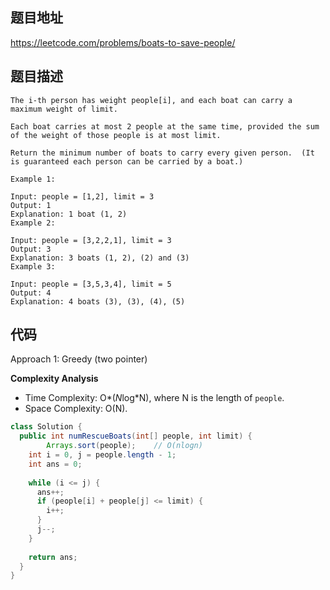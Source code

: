
## 题目地址

https://leetcode.com/problems/boats-to-save-people/

## 题目描述
```
The i-th person has weight people[i], and each boat can carry a maximum weight of limit.

Each boat carries at most 2 people at the same time, provided the sum of the weight of those people is at most limit.

Return the minimum number of boats to carry every given person.  (It is guaranteed each person can be carried by a boat.)

Example 1:

Input: people = [1,2], limit = 3
Output: 1
Explanation: 1 boat (1, 2)
Example 2:

Input: people = [3,2,2,1], limit = 3
Output: 3
Explanation: 3 boats (1, 2), (2) and (3)
Example 3:

Input: people = [3,5,3,4], limit = 5
Output: 4
Explanation: 4 boats (3), (3), (4), (5)
```

## 代码

Approach 1: Greedy (two pointer)

**Complexity Analysis**

- Time Complexity: O*(*N*log*N), where N is the length of `people`.
- Space Complexity: O(N).

```java
class Solution {
  public int numRescueBoats(int[] people, int limit) {
		Arrays.sort(people); 	// O(nlogn)
    int i = 0, j = people.length - 1;
    int ans = 0;
    
    while (i <= j) {
      ans++;
      if (people[i] + people[j] <= limit) {
        i++;
      }
      j--;
    }
    
    return ans;
  }
}
```











